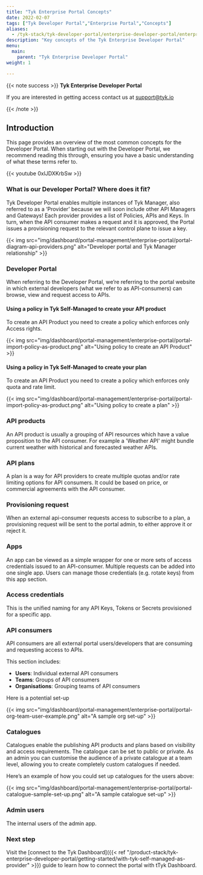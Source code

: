 ```yaml
---
title: "Tyk Enterprise Portal Concepts"
date: 2022-02-07
tags: ["Tyk Developer Portal","Enterprise Portal","Concepts"]
aliases:
  - /tyk-stack/tyk-developer-portal/enterprise-developer-portal/enterprise-portal-concepts
description: "Key concepts of the Tyk Enterprise Developer Portal"
menu:
  main:
    parent: "Tyk Enterprise Developer Portal"
weight: 1

---
```


{{< note success >}}
**Tyk Enterprise Developer Portal**

If you are interested in getting access contact us at [support@tyk.io](<mailto:support@tyk.io?subject=Tyk Enterprise Portal Beta>)

{{< /note >}}

## Introduction

This page provides an overview of the most common concepts for the Developer Portal. When starting out with the Developer Portal, we recommend reading this through, ensuring you have a basic understanding of what these terms refer to.

{{< youtube 0xlJDXKrbSw >}}

### What is our Developer Portal? Where does it fit?


Tyk Developer Portal enables multiple instances of Tyk Manager, also referred to as a ‘Provider’ because we will soon include other API Managers and Gateways! Each provider provides a list of Policies, APIs and Keys.
In turn, when the API consumer makes a request and it is approved, the Portal issues a provisioning request to the relevant control plane to issue a key.

{{< img src="img/dashboard/portal-management/enterprise-portal/portal-diagram-api-providers.png" alt="Developer portal and Tyk Manager relationship" >}}


### Developer Portal

When referring to the Developer Portal, we’re referring to the portal website in which external developers (what we refer to as API-consumers) can browse, view and request access to APIs.

#### Using a policy in Tyk Self-Managed to create your API product

To create an API Product you need to create a policy which enforces only Access rights.

{{< img src="img/dashboard/portal-management/enterprise-portal/portal-import-policy-as-product.png" alt="Using policy to create an API Product" >}}


#### Using a policy in Tyk Self-Managed to create your plan

To create an API Product you need to create a policy which enforces only quota and rate limit.

{{< img src="img/dashboard/portal-management/enterprise-portal/portal-import-policy-as-product.png" alt="Using policy to create a plan" >}}

### API products

An API product is usually a grouping of API resources which have a value proposition to the API consumer. For example a 'Weather API' might bundle current weather with historical and forecasted weather APIs.

### API plans

A plan is a way for API providers to create multiple quotas and/or rate limiting options for API consumers. It could be based on price, or commercial agreements with the API consumer.

### Provisioning request

When an external api-consumer requests access to subscribe to a plan, a provisioning request will be sent to the portal admin, to either approve it or reject it.

### Apps

An app can be viewed as a simple wrapper for one or more sets of access credentials issued to an API-consumer. Multiple requests can be added into one single app. Users can manage those credentials (e.g. rotate keys) from this app section.

### Access credentials

This is the unified naming for any API Keys, Tokens or Secrets provisioned for a specific app.

### API consumers

API consumers are all external portal users/developers that are consuming and requesting access to APIs.

This section includes:
- **Users**: Individual external API consumers
- **Teams**: Groups of API consumers
- **Organisations**: Grouping teams of API consumers

Here is a potential set-up

{{< img src="img/dashboard/portal-management/enterprise-portal/portal-org-team-user-example.png" alt="A sample org set-up" >}}

### Catalogues

Catalogues enable the publishing API products and plans based on visibility and access requirements. The catalogue can be set to public or private. As an admin you can customise the audience of a private catalogue at a team level, allowing you to create completely custom catalogues if needed.

Here’s an example of how you could set up catalogues for the users above:

{{< img src="img/dashboard/portal-management/enterprise-portal/portal-catalogue-sample-set-up.png" alt="A sample catalogue set-up" >}}

### Admin users

The internal users of the admin app.

### Next step

Visit the [connect to the Tyk Dashboard]({{< ref "/product-stack/tyk-enterprise-developer-portal/getting-started/with-tyk-self-managed-as-provider" >}}) guide to learn how to connect the portal with tTyk Dashboard.